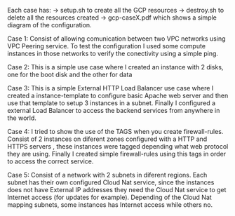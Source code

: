 Each case has:
-> setup.sh to create all the GCP resources
-> destroy.sh to delete all the resources created
-> gcp-caseX.pdf which shows a simple diagram of the configuration.

Case 1: Consist of allowing comunication between two VPC networks using VPC Peering service. To test the configuration I used some compute instances in those networks to verify the conectivity using a simple ping.

Case 2: This is a simple use case where I created an instance with 2 disks, one for the boot disk and the other for data 

Case 3: This is a simple External HTTP Load Balancer use case where I created a instance-template to configure basic Apache web server and then use that template to setup 3 instances in a subnet. Finally I configured a external Load Balancer to access the backend services from anywhere in the world.

Case 4: I tried to show the use of the TAGS when you create firewall-rules.  Consist of 2 instances on diferent zones configured with a HTTP and HTTPS servers , these instances were tagged depending what web protocol they are using. Finally I created simple firewall-rules using this tags in order to access the correct service.

Case 5: Consist of a network with 2 subnets in diferent regions. Each subnet has their own configured Cloud Nat service, since the instances does not have External IP addresses they need the Cloud Nat service to get Internet access (for updates for example). Depending of the Cloud Nat mapping subnets, some instances has Internet access while others no.
